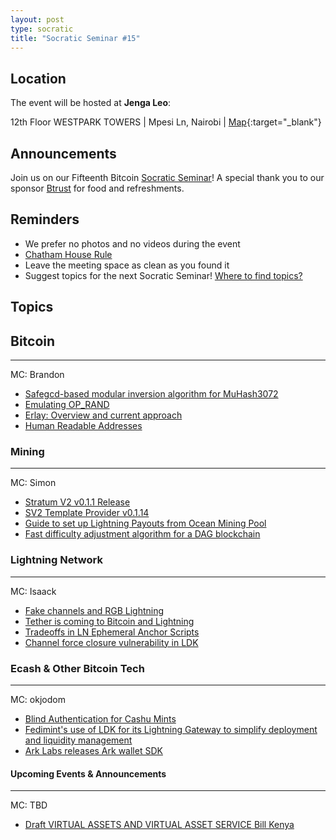 ```yaml
---
layout: post
type: socratic
title: "Socratic Seminar #15"
---
```


## Location

The event will be hosted at **Jenga Leo**:

12th Floor WESTPARK TOWERS | Mpesi Ln, Nairobi | [Map](https://maps.app.goo.gl/jA86RuyuBKcE4eA47){:target="_blank"}

## Announcements

Join us on our Fifteenth Bitcoin [Socratic Seminar](/about)! A special thank you to our
sponsor [Btrust](http://btrust.tech/) for food and refreshments.

## Reminders

- We prefer no photos and no videos during the event
- [Chatham House Rule](https://www.chathamhouse.org/about-us/chatham-house-rule)
- Leave the meeting space as clean as you found it
- Suggest topics for the next Socratic Seminar! [Where to find topics?](/about/find-topics)

## Topics

## Bitcoin

---

MC: Brandon

- [Safegcd-based modular inversion algorithm for MuHash3072](https://github.com/bitcoin/bitcoin/pull/21590)
- [Emulating OP_RAND](https://delvingbitcoin.org/t/emulating-op-rand/1409)
- [Erlay: Overview and current approach](https://delvingbitcoin.org/t/erlay-overview-and-current-approach/1415)
- [Human Readable Addresses](https://x.com/conorokus/status/1883935321676747156?s=46)

### Mining

---

MC: Simon

- [Stratum V2 v0.1.1 Release](https://x.com/StratumV2/status/1885367485194490210?t=qumTPoBCvI4JNOx9O4Lcww&s=19)
- [SV2 Template Provider v0.1.14](https://github.com/Sjors/bitcoin/releases/tag/sv2-tp-0.1.14)
- [Guide to set up Lightning Payouts from Ocean Mining Pool](https://x.com/TronMonGone/status/1891305032743559455?t=MdgAbZEX6ZgZ-Vd6_IvOqw&s=19)
- [Fast difficulty adjustment algorithm for a DAG blockchain](https://delvingbitcoin.org/t/fastest-possible-pow-via-simple-dag/1331)

### Lightning Network

---

MC: Isaack

- [Fake channels and RGB Lightning](https://petertodd.org/2025/fake-channels-and-rgb-lightning)
- [Tether is coming to Bitcoin and Lightning](https://x.com/lightning/status/1885083485678805424?s=46)
- [Tradeoffs in LN Ephemeral Anchor Scripts](https://delvingbitcoin.org/t/which-ephemeral-anchor-script-should-lightning-use/1412)
- [Channel force closure vulnerability in LDK](https://bitcoinops.org/en/newsletters/2025/02/07/#channel-force-closure-vulnerability-in-ldk)

### Ecash & Other Bitcoin Tech

---

MC: okjodom

- [Blind Authentication for Cashu Mints](https://x.com/callebtc/status/1884972467204030673?t=CGdFoz5lcdn7xy8AhMt0Lw&s=19)
- [Fedimint's use of LDK for its Lightning Gateway to simplify deployment and liquidity management](https://lightningdevkit.org/blog/fedimint-lightning-gateway-uses-ldk-node-to-simplify-deployment-and-liquidity-management/)
- [Ark Labs releases Ark wallet SDK](https://x.com/ArkLabsHQ/status/1882797487301497333?t=_k4SRd40mbvlOtsVRAUxkg&s=19)

#### Upcoming Events & Announcements

---

MC: TBD

- [Draft VIRTUAL ASSETS AND VIRTUAL ASSET SERVICE Bill Kenya](https://www.treasury.go.ke/public-notices/)

